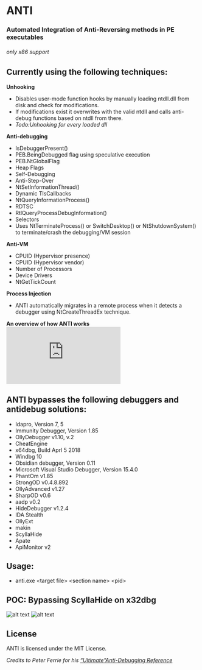 # ANTI 
### Automated Integration of Anti-Reversing methods in PE executables  
###### _only x86 support_
## Currently using the following techniques:

**Unhooking**
 - Disables user-mode function hooks by manually loading ntdll.dll from disk and check for modifications. 
 - If modifications exist it overwrites with the valid ntdll and calls anti-debug functions based on ntdll from there.
 - _Todo:Unhooking for every loaded dll_ 

**Anti-debugging**
 - IsDebuggerPresent()
 - PEB.BeingDebugged flag using speculative execution
 - PEB.NtGlobalFlag
 - Heap Flags
 - Self-Debugging
 - Anti-Step-Over
 - NtSetInformationThread()
 - Dynamic TlsCallbacks
 - NtQueryInformationProcess()
 - RDTSC
 - RtlQueryProcessDebugInformation()
 - Selectors
 - Uses NtTerminateProcess() or SwitchDesktop() or NtShutdownSystem() to terminate/crash the debugging/VM session 

**Anti-VM**
 - CPUID (Hypervisor presence)<br />
 - CPUID (Hypervisor vendor)<br />
 - Number of Processors<br />
 - Device Drivers<br />
 - NtGetTickCount

**Process Injection**
 - ANTI automatically migrates in a remote process when it detects a debugger using NtCreateThreadEx technique.
 
 **An overview of how ANTI works**
![Overview](https://github.com/nihilboy/anti/blob/master/figure.pdf "Logo Title Text 1")

## ANTI bypasses the following debuggers and antidebug solutions:

 - Idapro, Version 7, 5
 - Immunity Debugger, Version 1.85
 - OllyDebugger v1.10, v.2
 - CheatEngine
 - x64dbg, Build Aprl 5 2018
 - Windbg 10
 - Obsidian debugger, Version 0.11
 - Microsoft Visual Studio Debugger, Version 15.4.0
 - PhantOm v1.85
 - StrongOD v0.4.8.892
 - OllyAdvanced v1.27
 - SharpOD v0.6
 - aadp v0.2
 - HideDebugger v1.2.4
 - IDA Stealth
 - OllyExt
 - makin
 - ScyllaHide 
 - Apate
 - ApiMonitor v2

## Usage:

 - anti.exe &lt;target file> &lt;section name> &lt;pid>

## POC: Bypassing ScyllaHide on x32dbg 

![alt text](https://github.com/nihilboy/anti/blob/master/scylla.jpg "Logo Title Text 1")
![alt text](https://github.com/nihilboy/anti/blob/master/scylla_crash.jpg "Logo Title Text 1")

## License ##
ANTI is licensed under the MIT License.


_Credits to Peter Ferrie for his [“Ultimate”Anti-Debugging Reference](http://pferrie.host22.com/papers/antidebug.pdf)_
